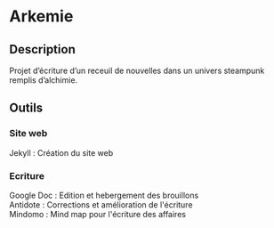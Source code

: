 # Arkemie

## Description

Projet d’écriture d’un receuil de nouvelles dans un univers steampunk remplis d’alchimie.  

## Outils 

### Site web

Jekyll : Création du site web  

### Ecriture

Google Doc : Edition et hebergement des brouillons  
Antidote : Corrections et amélioration de l'écriture  
Mindomo : Mind map pour l'écriture des affaires  
